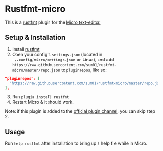 # Rustfmt-micro
This is a [rustfmt](https://github.com/rust-lang-nursery/rustfmt) plugin for the [Micro text-editor.](https://github.com/zyedidia/micro)

## Setup & Installation
1. Install [rustfmt](https://github.com/rust-lang-nursery/rustfmt)
2. Open your config's `settings.json` (located in `~/.config/micro/settings.json` on Linux), and add `https://raw.githubusercontent.com/sum01/rustfmt-micro/master/repo.json` to `pluginrepos`, like so:
  ```json
  "pluginrepos": [
    "https://raw.githubusercontent.com/sum01/rustfmt-micro/master/repo.json"
  ],
  ```
3. Run `plugin install rustfmt`
4. Restart Micro & it should work.

Note: if this plugin is added to the [official plugin channel](https://github.com/micro-editor/plugin-channel), you can skip step 2.

## Usage
Run `help rustfmt` after installation to bring up a help file while in Micro.
